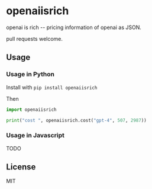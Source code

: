 # openaiisrich

openai is rich -- pricing information of openai as JSON.

pull requests welcome.

## Usage

### Usage in Python

Install with `pip install openaiisrich`

Then

```python
import openaiisrich

print("cost ", openaiisrich.cost("gpt-4", 507, 2987))

```

### Usage in Javascript

TODO

## License

MIT
